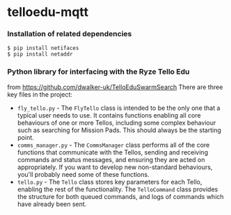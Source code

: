 # telloedu-mqtt

### Installation of related dependencies
```
$ pip install netifaces
$ pip install netaddr
```

### Python library for interfacing with the Ryze Tello Edu
from https://github.com/dwalker-uk/TelloEduSwarmSearch
There are three key files in the project:
* `fly_tello.py` - The `FlyTello` class is intended to be the only one that a typical user needs to use.  It contains functions enabling all core behaviours of one or more Tellos, including some complex behaviour such as searching for Mission Pads.  This should always be the starting point.
* `comms_manager.py` - The `CommsManager` class performs all of the core functions that communicate with the Tellos, sending and receiving commands and status messages, and ensuring they are acted on appropriately.  If you want to develop new non-standard behaviours, you'll probably need some of these functions.
* `tello.py` - The `Tello` class stores key parameters for each Tello, enabling the rest of the functionality.  The `TelloCommand` class provides the structure for both queued commands, and logs of commands which have already been sent.